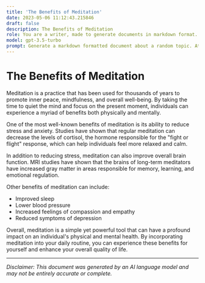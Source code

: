 ```yaml
---
title: 'The Benefits of Meditation'
date: 2023-05-06 11:12:43.215846
draft: false
description: The Benefits of Meditation
role: You are a writer, made to generate documents in markdown format. It is very important that all of the documents you generate are in valid markdown format.
model: gpt-3.5-turbo
prompt: Generate a markdown formatted document about a random topic. At the bottom, include a disclaimer explaining that the document was generated by you. The first line of the document should be the title. Make sure that the entire document is in proper markdown format, using a mix of various tags to make the document visually appealing.
---
```


# The Benefits of Meditation

Meditation is a practice that has been used for thousands of years to promote inner peace, mindfulness, and overall well-being. By taking the time to quiet the mind and focus on the present moment, individuals can experience a myriad of benefits both physically and mentally.

One of the most well-known benefits of meditation is its ability to reduce stress and anxiety. Studies have shown that regular meditation can decrease the levels of cortisol, the hormone responsible for the "fight or flight" response, which can help individuals feel more relaxed and calm.

In addition to reducing stress, meditation can also improve overall brain function. MRI studies have shown that the brains of long-term meditators have increased gray matter in areas responsible for memory, learning, and emotional regulation.

Other benefits of meditation can include:

- Improved sleep
- Lower blood pressure
- Increased feelings of compassion and empathy
- Reduced symptoms of depression

Overall, meditation is a simple yet powerful tool that can have a profound impact on an individual's physical and mental health. By incorporating meditation into your daily routine, you can experience these benefits for yourself and enhance your overall quality of life.

---

*Disclaimer: This document was generated by an AI language model and may not be entirely accurate or complete.*